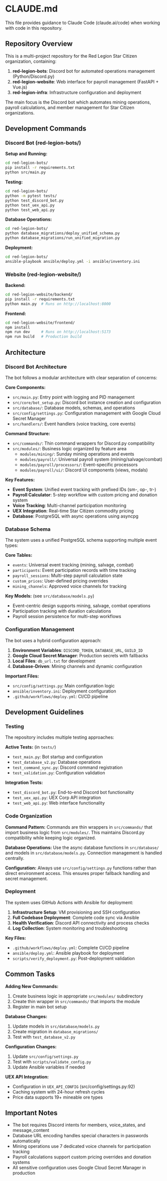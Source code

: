 # CLAUDE.md

This file provides guidance to Claude Code (claude.ai/code) when working with code in this repository.

## Repository Overview

This is a multi-project repository for the Red Legion Star Citizen organization, containing:

1. **red-legion-bots**: Discord bot for automated operations management (Python/Discord.py)
2. **red-legion-website**: Web interface for payroll management (FastAPI + Vue.js)
3. **red-legion-infra**: Infrastructure configuration and deployment

The main focus is the Discord bot which automates mining operations, payroll calculations, and member management for Star Citizen organizations.

## Development Commands

### Discord Bot (red-legion-bots/)

**Setup and Running:**
```bash
cd red-legion-bots/
pip install -r requirements.txt
python src/main.py
```

**Testing:**
```bash
cd red-legion-bots/
python -m pytest tests/
python test_discord_bot.py
python test_uex_api.py
python test_web_api.py
```

**Database Operations:**
```bash
cd red-legion-bots/
python database_migrations/deploy_unified_schema.py
python database_migrations/run_unified_migration.py
```

**Deployment:**
```bash
cd red-legion-bots/
ansible-playbook ansible/deploy.yml -i ansible/inventory.ini
```

### Website (red-legion-website/)

**Backend:**
```bash
cd red-legion-website/backend/
pip install -r requirements.txt
python main.py  # Runs on http://localhost:8000
```

**Frontend:**
```bash
cd red-legion-website/frontend/
npm install
npm run dev     # Runs on http://localhost:5173
npm run build   # Production build
```

## Architecture

### Discord Bot Architecture

The bot follows a modular architecture with clear separation of concerns:

**Core Components:**
- `src/main.py`: Entry point with logging and PID management
- `src/core/bot_setup.py`: Discord bot instance creation and configuration
- `src/database/`: Database models, schemas, and operations
- `src/config/settings.py`: Configuration management with Google Cloud Secret Manager
- `src/handlers/`: Event handlers (voice tracking, core events)

**Command Structure:**
- `src/commands/`: Thin command wrappers for Discord.py compatibility
- `src/modules/`: Business logic organized by feature area
  - `modules/mining/`: Sunday mining operations and events
  - `modules/payroll/`: Universal payroll system (mining/salvage/combat)
  - `modules/payroll/processors/`: Event-specific processors
  - `modules/payroll/ui/`: Discord UI components (views, modals)

**Key Features:**
- **Event System**: Unified event tracking with prefixed IDs (sm-, op-, tr-)
- **Payroll Calculator**: 5-step workflow with custom pricing and donation system
- **Voice Tracking**: Multi-channel participation monitoring
- **UEX Integration**: Real-time Star Citizen commodity pricing
- **Database**: PostgreSQL with async operations using asyncpg

### Database Schema

The system uses a unified PostgreSQL schema supporting multiple event types:

**Core Tables:**
- `events`: Universal event tracking (mining, salvage, combat)
- `participants`: Event participation records with time tracking
- `payroll_sessions`: Multi-step payroll calculation state
- `custom_prices`: User-defined pricing overrides
- `mining_channels`: Approved voice channels for tracking

**Key Models:** (see `src/database/models.py`)
- Event-centric design supports mining, salvage, combat operations
- Participation tracking with duration calculations
- Payroll session persistence for multi-step workflows

### Configuration Management

The bot uses a hybrid configuration approach:

1. **Environment Variables**: `DISCORD_TOKEN`, `DATABASE_URL`, `GUILD_ID`
2. **Google Cloud Secret Manager**: Production secrets with fallbacks
3. **Local Files**: `db_url.txt` for development
4. **Database-Driven**: Mining channels and dynamic configuration

**Important Files:**
- `src/config/settings.py`: Main configuration logic
- `ansible/inventory.ini`: Deployment configuration
- `.github/workflows/deploy.yml`: CI/CD pipeline

## Development Guidelines

### Testing

The repository includes multiple testing approaches:

**Active Tests:** (in `tests/`)
- `test_main.py`: Bot startup and configuration
- `test_database_v2.py`: Database operations
- `test_command_sync.py`: Discord command registration
- `test_validation.py`: Configuration validation

**Integration Tests:**
- `test_discord_bot.py`: End-to-end Discord bot functionality
- `test_uex_api.py`: UEX Corp API integration
- `test_web_api.py`: Web interface functionality

### Code Organization

**Command Pattern:**
Commands are thin wrappers in `src/commands/` that import business logic from `src/modules/`. This maintains Discord.py compatibility while keeping logic organized.

**Database Operations:**
Use the async database functions in `src/database/` and models in `src/database/models.py`. Connection management is handled centrally.

**Configuration:**
Always use `src/config/settings.py` functions rather than direct environment access. This ensures proper fallback handling and secret management.

### Deployment

The system uses GitHub Actions with Ansible for deployment:

1. **Infrastructure Setup**: VM provisioning and SSH configuration
2. **Full Codebase Deployment**: Complete code sync via Ansible
3. **Health Verification**: Discord API connectivity and process checks
4. **Log Collection**: System monitoring and troubleshooting

**Key Files:**
- `.github/workflows/deploy.yml`: Complete CI/CD pipeline
- `ansible/deploy.yml`: Ansible playbook for deployment
- `scripts/verify_deployment.py`: Post-deployment validation

## Common Tasks

**Adding New Commands:**
1. Create business logic in appropriate `src/modules/` subdirectory
2. Create thin wrapper in `src/commands/` that imports the module
3. Register in main bot setup

**Database Changes:**
1. Update models in `src/database/models.py`
2. Create migration in `database_migrations/`
3. Test with `test_database_v2.py`

**Configuration Changes:**
1. Update `src/config/settings.py`
2. Test with `scripts/validate_config.py`
3. Update Ansible variables if needed

**UEX API Integration:**
- Configuration in `UEX_API_CONFIG` (src/config/settings.py:92)
- Caching system with 24-hour refresh cycles
- Price data supports 19+ mineable ore types

## Important Notes

- The bot requires Discord intents for members, voice_states, and message_content
- Database URL encoding handles special characters in passwords automatically
- Mining operations use 7 dedicated voice channels for participation tracking
- Payroll calculations support custom pricing overrides and donation systems
- All sensitive configuration uses Google Cloud Secret Manager in production